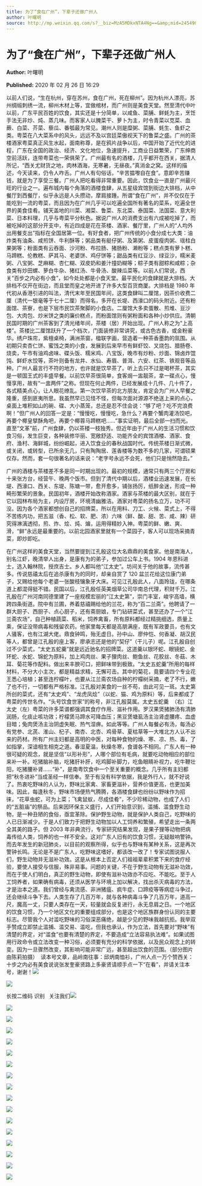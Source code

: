 ```yaml
---
title: 为了“食在广州”，下辈子还做广州人
author: 叶曙明
source: http://mp.weixin.qq.com/s?__biz=MzA5MDkxNTA4Ng==&amp;mid=2454908922&amp;idx=1&amp;sn=f71cc3342625cfef0b612b38fc3899e7&amp;chksm=87a2279bb0d5ae8d55a428ec81ffa84840c4ea67fad65ce189a24fdbba95d5d110db7c8bdd76#rd
---
```


# 为了“食在广州”，下辈子还做广州人

**Author:** 叶曙明

**Published:** 2020 年 02 月 26 日 16:29

以前人们说，“生在杭州，穿在苏州，食在广州，死在柳州”。因为杭州人漂亮，苏州绸缎刺绣一流，柳州木材上等，宜做棺材，而广州则是美食天堂。然至清代中叶以前，广东平民百姓的饮食，其实还是十分简单，以咸鱼、菜脯、鲜蚝为主，烹饪手法无非炒、炖、蒸几味。而客家人以腌菜干、萝卜为主，时令青菜以苋菜、血蕨、白菜、芥菜、藜瓜、番瓠最为常见。潮州人则是糜粥、菜脯、蚝生、鱼虾之类。粤菜在八大菜系中的风头，远远不及以宫廷菜傲视天下的鲁菜之盛。广州的茶楼酒家粤菜真正风生水起，面南称尊，是在鸦片战争以后，中国开始了近代化的进程，广东在全国的政治、经济、文化地位，急速提升，工商业日益繁荣，广东绅商空前活跃，连带粤菜也一荣俱荣了。广州最有名的酒楼，几乎都开在西关，据清人所记，“西关尤财货之地，肉林酒海，无寒暑，无昼夜。”真消金之窝。这样的描述，今天读来，仍令人咋舌。广州人有句俗话，“辛苦揾嚟自在食”。意即辛苦赚钱，就是为了享受三餐。广州人把吃看得非常重要。因此，饮食业一直是广州最兴旺的行业之一。遍布城内每个角落的酒楼食肆，从五星级宾馆到街边大排档，从中餐厅到西餐厅，似乎永远是人头攒动，摩肩接踵。所谓“食在广州”，并不仅仅在于能吃到一流的粤菜，而且因为在广州几乎可以吃遍全国所有著名的菜系，吃遍全世界的美食佳肴。铺天盖地的川菜、湘菜、鲁菜、东北菜、泰国菜、法国菜、意大利菜、日本料理，几乎与粤菜平分秋色。据说广州人的消费支出有六成被吃掉了，而被吃掉的这部分开支中，有近四成是花在茶楼、酒家、餐厅里，广州人的“人均外出用餐支出”指标在全国居第一位。有好食者，把广州传统的小食分成七大类：油炸类有油条、咸煎饼、牛利酥等；粥品类有艇仔粥、及第粥、皮蛋瘦肉粥、瑶柱白果粥等；粉面类有云吞面、沙河粉、布拉肠、猪肠粉、濑粉等；糕点类有萝卜糕、马蹄糕、伦教糕、萨其马、老婆饼、鸡仔饼等；甜品类有红豆沙、绿豆沙，糯米麦粥、八宝粥、芝麻糊、杏仁糊、双皮奶和姜汁撞奶糊等；粽子类有甜粽和咸粽；杂食类有炒田螺、萝白牛杂、猪红汤、牛骨汤、酸辣瓜菜等。以前人们常说，西关“百步之内必有小食”，如今处处都是小食天堂。最平民化的食肆就是大排档。大排档不仅开在街边，而且堂而皇之地开进了许多大型百货商厦。大排档是 1980 年代初从香港引进的叫法，清代末年至民国年间，这类食肆叫二厘馆，因茶价收费二厘（清代一银毫等于七十二厘）而得名，多开在长堤、西濠口的码头附近。还有粉面馆、茶寮，也是下层市民饮茶聚脚的小食店。二厘馆大多卖蛋散、煎堆、豆沙包、大肉包、炒米饼之类的廉价糕点，而粉面馆则有粥粉面和各种小炒供应。清朝民国时期的广州茶客到了清光绪年间，茶楼（居）开始出现。广州人称之为“上高楼”。茶楼比二厘馆跃升了一个档次，门面装修非常讲究，或古色古香，或金粉豪华。绣户珠帘，紫檀桌椅，满洲茶窗，楹联字画，营造着一种茶香墨韵的氛围。从初期只卖杏仁饼、蜜饯之类的小食，发展到后来早市有鲜虾饺、叉烧包、腊肠卷、烧卖，午市有油鸡卤味、碟头饭、糯米鸡、八宝饭，晚市有炒粉、炒面、锦卤炸馄饨、鲜虾水饺等，茶叶则备有龙井、水仙、寿眉、普洱、六安、红茶、铁观音等品种。广州人最言行不符的地方，也许就是饮早茶了。听上去只不过是喝杯茶，其实是一顿国王式的丰盛早餐。以前饮早茶很简单，食客焗一盅靓茶，拿一碟点心，慢慢享用，故有“一盅两件”之称。但现在何止两件，已经发展成十几件、几十件了，各式精美点心，让人眼花缭乱。第一次饮早茶的北方朋友，肯定会为广州人早餐之隆重，感到匪夷所思。我虽然早已见怪不怪，但每次面对源源不绝送上来的点心，桌面上堆积如山的碗、碟、大小蒸笼，总还是忍不住会说：“够了吧？吃不完浪费啊！”但广州人的回答一定是：“慢慢吃，慢慢吃，急什么？再要个蟹肉灌汤饺吧，再要个椰皇擘酥角吧，再要个椰蓉马蹄糕吧……”事实证明，最后全部一扫而光。直至“文革”前，广州食肆，仍以茶楼一枝独秀。但近年由于广州人的生活习惯和饮食习俗，发生巨变，各种装修华丽、宽敞舒适、功能齐全的宾馆酒楼、酒家、食府、渔村、海鲜城，纷纷崛起，进入饮食业的春秋战国时代。传统茶楼日渐式微，或关闭，或转型，已所余无几，只有陶陶居、莲香楼等为数不多的几家，可谓硕果仅存。然而，套一句很著名的话来说：“老字号永远不会死，他们只是悄然隐去。”

广州的酒楼与茶楼差不多是同一时期出现的。最初的规模，通常只有两三个厅房和十来张方台，经营午、晚两个饭市。但到了清代中期以后，酒楼业迅速发展，在长堤、西濠口、西关、东堤、陈塘一带，愈开愈多，铺张扬厉，纸醉金迷，形成一种畸形繁荣的景象。民国初年，酒楼开始改称酒家。酒家与茶楼的最大区别，就在于它以园林布局为主，内设厅房，环境清幽雅洁。酒家对粤菜的扬名立万，功不可没。因为各个酒家都想创自己的招牌菜，所以在用料、刀工、火候、菜式上，不得不苦练内功，把五滋（香、松、软、肥、浓）六味（鲜、酸、甜、苦、咸、辣）研究得淋漓透彻，煎、炸、烩、炖、煸，运用得精妙入神。粤菜的鲜、嫩、爽、滑，“鲜”永远是最重要的。以前北园酒家里就有一个菜园子，客人可以现场采摘青菜，即炒即吃。

在广州这样的美食天堂，当然要提到江孔殷这位大名鼎鼎的美食家。他是南海人，别名江虾，晚清举人出身，是康有为的弟子，参加过公车上书。1904 年恩科进士，选入翰林院，授庶吉士。乡人都叫他“江太史”。坊间关于他的故事，流传甚多。传说慈禧太后在追杀康有为的同时，却亲自赏了 120 盆兰花给这位康门弟子，又赐给他每个老婆一张酸枝镶象牙大床。可见江孔殷此人，八面玲珑，在哪条道上都混得挺不错。民国以后，江孔殷任英美烟草公司华南总代理，积财千万。江孔殷在广州河南同德里建了一座规模宏丽的“江太史第”，崇门丰室，峻宇高墙，横跨四条街道。院中有兰圃，养着慈禧赐给他的兰花，称为“百二兰斋”。他聘请了一群大厨子、西厨子、点心厨子，还有斋厨娘，专门钻研菜式，甚至还办了一个“江兰斋农场”，自己种植蔬菜、稻米，饲养禽畜，所有原料都经过精挑细选，质量上乘，保证没带病毒和残留农药。他家里每天都是高朋满座，既有军政要员，也有文人骚客，也有江湖大佬。鼎食钟鸣，殆无虚日。孙中山、廖仲恺、何香凝、胡汉民等人，都曾是江孔殷的座上客，廖承志还是他的“契仔”（干儿子）呢。江孔殷自创过不少菜式，“太史五蛇羹”就是远近驰名的招牌菜。这道羹以银环蛇、眼镜蛇、金环蛇、水蛇、锦蛇为原料，加上鸡肉丝、果子狸肉丝、鲍鱼丝、花胶丝、冬菇、木耳、菊花等作配料。做出来丰腴可口，把鲜味带到极致。“太史五蛇羹”所用的每样材料，不分大小主次，都是精益求精，无懈可击。其中的菊花，竟要请四个专业花王悉心培植；甚至连柠檬叶，也要从江兰斋农场自种的柠檬树采摘，老了不行，嫩了也不行，一切都有严格标准。江孔殷对美食的一丝不苟，由此可见一斑。太史第所创的菜式，还有“太史鸡”、“龙虎凤烩”（以蛇、猫、鸡为原料）等，后来都成了粤菜的传世名作。“头号饮食世家”的称号，非江孔殷莫属。太史五蛇羹  （右）江太史（左）粤菜的许多菜谱都强调其食疗作用、滋补作用。罗汉果煲猪肺汤有清肺润肠，化痰止咳功效；柠檬煲马蹄水可降血压；黑豆煲塘虱汤主治肾虚腰疼、血虚目暗；兔肉煲汤主治阴虚失眠、热气湿痹。如此等等。广州人每餐必有汤，每汤必有党参、北芪、淮山、杞子、南杏、北杏、鸡骨草、夏枯草等一大堆北方人认不出来的药材。所有广州主妇都是高明的中医，对每种食物的燥、寒、凉、热、毒，了如指掌，深谙相生相克之道。春湿夏温，秋燥冬寒，食谱各不相同。广东人有一种很可疑的观念，就是坚信“以形补形”，人哪个部位有毛病，就要吃动物相应的部位来补一补。吃猪脑补脑，吃猪肝补肝，吃鸡脚补脚力，吃鱼眼睛补视力，吃牛鞭壮阳，吃猪腰补肾……“补”，是南粤饮食中一个至关重要的概念。几乎所有主妇都把“秋冬进补”当成圣经一样信奉。至于有没有科学依据，我是外行人，就不好说了。热衷吃野味的人认为，野味比家禽、家畜更滋补，营养价值更高，也更加美味。因此，每逢秋冬，野味市场便热气腾腾，各酒楼食肆也纷纷以野味作为招徕，“花草虫蛇，可为上菜；飞禽鼠蚁，尽成佳肴”，不少珍稀动物，也成了人们的“五脏庙”的祭品。后来因环保主义盛行，人们开始意识到，滥捕、滥食野生动物，是一种丑陋的食俗，亟宜革除。保护野生动物，就是保护人类自己，吃野味的人已日渐减少。于是人们致力于把野生动物加以人工饲养和繁殖，希望走出一条两全其美的路子。但 2003 年非典流行，专家研究结果发现，是果子狸等动物把病毒传给人类，饲养的也一样不安全。这对广东人旧有的饮食习惯，无疑敲响警钟。而去年发生的新冠肺炎，以目前的观察所得，似乎也与野味有某种关系，这是再次警钟长鸣。无论是不是广东人，吃野味这嗜好，都该改一改了！专家试图说服人们，野生动物并无滋补功效。这是从根本上否定人们祖祖辈辈积累下来的食疗经验，要使人接受与信服，殊非易事。问题的关键，不在于野生动物有无滋补功效，而在于使人们明白，真正的野生动物，即使有滋补功效亦不应吃、不能吃。至于人工饲养者，如果确有病毒，还须从医学与环境上加以解决，找出杀灭病毒的方法，才是治本之道。我们曾经与禽流感、非洲猪瘟、疯牛症、口蹄疫等等病症斗争过，还会继续斗争下去。人类生存了几百万年，就与各种病毒斗争了几百万年，道高一尺，魔高一丈，只要人类存在一天，较量就会反复进行，永无息肩之日。一个地区的饮食习惯，乃一个地区文化的重要组成部分，也是这个地区族群身份认同的主要标志。尽管我个人对滥吃野味的习俗深恶痛绝，越是少见的野味我越抗拒。我举双手赞成立即禁止滥捕、滥交易、滥吃，但我也承认，作为立法，首先要对“野味”有清楚的界定，对“滥食”也要有清楚的界定，不要造成“立法容易执法难”。如果试图用行政命令或立法改变一种习俗，必须要有充分的科学依据，以及民众观念上的转变。因为一旦骤然改变，其影响可能非常广远，甚至超出饮食的范围。（部分图片由陈莉拍摄）  读本号文章，品岭南往事：邱炳南恤衫，广州人点一万个赞西关：十步之内必有美食说说张发奎豪贤路上多豪贤请顺手点一下“在看”，并请关注本号，谢谢！![](https://mmbiz.qpic.cn/mmbiz_jpg/PJWG74pLsMYhYAXZz6X3o1OwBibyp8uWxIXdlL7Hlib0n8dNBliamw3BuvIfgmicZyH33AWIn97fL42a6T7GfufEpQ/640?wx_fmt=jpeg)

![](https://mmbiz.qpic.cn/mmbiz_jpg/PJWG74pLsMYhYAXZz6X3o1OwBibyp8uWxGdFwic9zAXic1gklFGbzJeedAgljflOGPszZZqjTxRfEZ7pJ6Ze8IRjw/640?wx_fmt=jpeg)

长按二维码 识别   关注我们![](https://mmbiz.qpic.cn/mmbiz_jpg/PJWG74pLsMYhYAXZz6X3o1OwBibyp8uWxQ6FxsQBDfuoqhFgfXRuibUvAyM2IMzBRMI46dPEdMf5Oenux8EWMgMw/640?wx_fmt=jpeg)

![](https://mmbiz.qpic.cn/mmbiz_jpg/PJWG74pLsMYhYAXZz6X3o1OwBibyp8uWxNApxGprAyAaDticVtk6TXQA4W4KtbgbU4n8hFicyN96JWHHkVqRwcPgA/640?wx_fmt=jpeg)

![](https://mmbiz.qpic.cn/mmbiz_jpg/PJWG74pLsMYhYAXZz6X3o1OwBibyp8uWxiaTYpNhfrjSJ2zy5cXf0AEL3qLS2D2YYA3G8YXa9atouRRxibj3Wy22Q/640?wx_fmt=jpeg)

![](https://mmbiz.qpic.cn/mmbiz_jpg/PJWG74pLsMYhYAXZz6X3o1OwBibyp8uWxMN4LDrmFRhtH6cVviczXoHRnLEO1gHqvnVc6ibbwgOTtdKsyViaCasxTQ/640?wx_fmt=jpeg)

![](https://mmbiz.qpic.cn/mmbiz_jpg/PJWG74pLsMYhYAXZz6X3o1OwBibyp8uWx6LibCKPJFYAwvmoelribF6iaBy59Pm8RicZibLXdcNYKWibAbGGBECpf63fw/640?wx_fmt=jpeg)

![](https://mmbiz.qpic.cn/mmbiz_jpg/PJWG74pLsMYhYAXZz6X3o1OwBibyp8uWxUice6mWbIJdE4giau23yvEcCBY8cbkUg4IkZuibdArpDZVK6Mwft1m5zA/640?wx_fmt=jpeg)

![](https://mmbiz.qpic.cn/mmbiz_jpg/PJWG74pLsMYhYAXZz6X3o1OwBibyp8uWxkltygWic5OclUYggUYqrOAz9hv8f8xiceevoUmH4gejLPwS8nnYicbXGg/640?wx_fmt=jpeg)

![](https://mmbiz.qpic.cn/mmbiz_jpg/PJWG74pLsMYhYAXZz6X3o1OwBibyp8uWxbjD8hu64m81O1KXYHpF5b9oMuJf6T5Xv0QnvSPNocl21dPqic1s6icUQ/640?wx_fmt=jpeg)

![](https://mmbiz.qpic.cn/mmbiz_jpg/PJWG74pLsMYhYAXZz6X3o1OwBibyp8uWx7sS2YOHb1ibq5Q2fevL0GneAYHzic0YibIiakZTFcJ67XicK5icWgq4qjLXA/640?wx_fmt=jpeg)

![](https://mmbiz.qpic.cn/mmbiz_jpg/PJWG74pLsMYhYAXZz6X3o1OwBibyp8uWxgmV00vu5YJeK2oRic28Siaa6R5iaONhYJBtjSHSxpmk3T8qxe4VLfnHXw/640?wx_fmt=jpeg)

![](https://mmbiz.qpic.cn/mmbiz_jpg/PJWG74pLsMYhYAXZz6X3o1OwBibyp8uWxszzymrO020libluHkOQfA9aBBlkfkvtgRKtCicE4TZkg54EbrtEzT8nA/640?wx_fmt=jpeg)

![](https://mmbiz.qpic.cn/mmbiz_jpg/PJWG74pLsMYhYAXZz6X3o1OwBibyp8uWxB0tPUYRM6JqtW8YWPtftrw7ak43HSr838L2uVbpRbjKEJBcQqsafiaw/640?wx_fmt=jpeg)

![](https://mmbiz.qpic.cn/mmbiz_jpg/PJWG74pLsMYhYAXZz6X3o1OwBibyp8uWxI0icEkyZ0yn3JKpNCubx71kmfN9RVwoQ3FgucFcyRibrQdQNpLn7A02g/640?wx_fmt=jpeg)

![](https://mmbiz.qpic.cn/mmbiz_jpg/PJWG74pLsMYhYAXZz6X3o1OwBibyp8uWxJHL6AL1Via6IuJZjGnMW8PObrtsibSlyh974m3SpRIOQ15zmd2K0oRFg/640?wx_fmt=jpeg)

![](https://mmbiz.qpic.cn/mmbiz_jpg/PJWG74pLsMYqibhPhMHialojawF9xRJXgWTFoLwsjic0cLz4v6np6xUnZEa64gpVSNvYh6WL9GjyHEBHcXv2CBZ5w/640?wx_fmt=jpeg)

![](https://mmbiz.qpic.cn/mmbiz_jpg/PJWG74pLsMYqibhPhMHialojawF9xRJXgWTibIbq05MdwnI8WJzCBpupnIibWLkDGEwm8Nib2nJYxFpP42YRibxPhGYw/640?wx_fmt=jpeg)

![](https://mmbiz.qpic.cn/mmbiz_jpg/PJWG74pLsMaozLudXOzRblBbJLge0Cicrs08tBnq19cGoN0iacXkFnwOiaiaricDicxGzQZsSSZJMHYB9G7FUAlqCzvw/640?)

